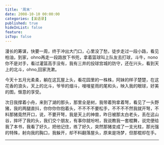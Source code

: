 ```yaml
---
title: '周末'
date: 2008-10-10 00:00:00
categories: [溪语录]
published: true
hideInList: false
feature: 
isTop: false
---
```

​       漫长的筹谋，快要一周，终于冲出大门口，心里没了愁，徒步走过一段小路，看见柏油，到家，ohno再走一段路放下书兜，拿着篮球叫上队友去打球，斗牛，nono你不是对手，看过灌篮高手没有，我有三井的投球宫城的防守，还在兴头，看到天上的北斗，ohno,回家洗漱。

 

今天十五月光柔柔，躺在这瓦屋上头，看花园里的一株株，阿妹的样子楚楚，在这花香的浪头，天上的北斗，爷爷的烟斗，嗖嗖星雨的尾和头，映入我的眼球，好美的图，惬意的享受。

 

次日我撑着小舟，来到了湖的那头，那里全是树，我带着狗拿着弩，看见了一头野猪，我的两腿直抖，你你你你抱着头，不不不不要松手，不不不不然我就开弩，不料那猪竟然开口，说，不要开弩，我是天上的神兽，昨日被那太白老头，丢在这山谷，摔坏了我的头，我们交个朋友，有事你就吩咐，我说教我一套棍舞，说完便给我了本书，我看了好久，把他记住，练了好久，突然那猪变成了一支光柱，那光强的特殊，射向我的胸口，我躲开，却不料翻落屋头，原来是场梦，但那棍却在手。

---

 
